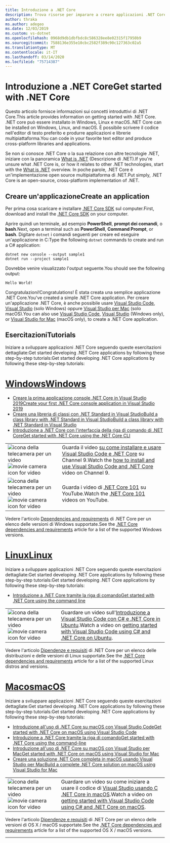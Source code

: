 ```yaml
---
title: Introduzione a .NET Core
description: Trova risorse per imparare a creare applicazioni .NET Core su Windows, Linux e macOS.
author: thraka
ms.author: adegeo
ms.date: 12/03/2019
ms.custom: vs-dotnet
ms.openlocfilehash: 0968d9db1dbfbdc8c586328ee8e02315f17950b9
ms.sourcegitcommit: 7588136e355e10cbc2582f389c90c127363c02a5
ms.translationtype: MT
ms.contentlocale: it-IT
ms.lasthandoff: 03/14/2020
ms.locfileid: "75714387"
---
```

# <a name="get-started-with-net-core"></a><span data-ttu-id="3983d-103">Introduzione a .NET Core</span><span class="sxs-lookup"><span data-stu-id="3983d-103">Get started with .NET Core</span></span>

<span data-ttu-id="3983d-104">Questo articolo fornisce informazioni sui concetti introduttivi di .NET Core.</span><span class="sxs-lookup"><span data-stu-id="3983d-104">This article provides information on getting started with .NET Core.</span></span> <span data-ttu-id="3983d-105">.NET core può essere installato in Windows, Linux e macOS.</span><span class="sxs-lookup"><span data-stu-id="3983d-105">.NET Core can be installed on Windows, Linux, and macOS.</span></span> <span data-ttu-id="3983d-106">È possibile scrivere il codice nell'editor di testo preferito e produrre applicazioni e librerie multipiattaforma.</span><span class="sxs-lookup"><span data-stu-id="3983d-106">You can code in your favorite text editor and produce cross-platform libraries and applications.</span></span>

<span data-ttu-id="3983d-107">Se non si conosce .NET Core o la sua relazione con altre tecnologie .NET, iniziare con la panoramica [What is .NET](https://dotnet.microsoft.com/learn/dotnet/what-is-dotnet) (Descrizione di .NET).</span><span class="sxs-lookup"><span data-stu-id="3983d-107">If you're unsure what .NET Core is, or how it relates to other .NET technologies, start with the [What is .NET](https://dotnet.microsoft.com/learn/dotnet/what-is-dotnet) overview.</span></span> <span data-ttu-id="3983d-108">In poche parole, .NET Core è un'implementazione open source multipiattaforma di .NET.</span><span class="sxs-lookup"><span data-stu-id="3983d-108">Put simply, .NET Core is an open-source, cross-platform implementation of .NET.</span></span>

## <a name="create-an-application"></a><span data-ttu-id="3983d-109">Creare un'applicazione</span><span class="sxs-lookup"><span data-stu-id="3983d-109">Create an application</span></span>

<span data-ttu-id="3983d-110">Per prima cosa scaricare e installare [.NET Core SDK](https://dotnet.microsoft.com/download) sul computer.</span><span class="sxs-lookup"><span data-stu-id="3983d-110">First, download and install the [.NET Core SDK](https://dotnet.microsoft.com/download) on your computer.</span></span>

<span data-ttu-id="3983d-111">Aprire quindi un terminale, ad esempio **PowerShell**, **prompt dei comandi**, o **bash**.</span><span class="sxs-lookup"><span data-stu-id="3983d-111">Next, open a terminal such as **PowerShell**, **Command Prompt**, or **bash**.</span></span> <span data-ttu-id="3983d-112">Digitare `dotnet` i comandi seguenti per creare ed eseguire un'applicazione in C:</span><span class="sxs-lookup"><span data-stu-id="3983d-112">Type the following `dotnet` commands to create and run a C# application:</span></span>

```dotnetcli
dotnet new console --output sample1
dotnet run --project sample1
```

<span data-ttu-id="3983d-113">Dovrebbe venire visualizzato l'output seguente.</span><span class="sxs-lookup"><span data-stu-id="3983d-113">You should see the following output:</span></span>

```console
Hello World!
```

<span data-ttu-id="3983d-114">Congratulazioni!</span><span class="sxs-lookup"><span data-stu-id="3983d-114">Congratulations!</span></span> <span data-ttu-id="3983d-115">È stata creata una semplice applicazione .NET Core.</span><span class="sxs-lookup"><span data-stu-id="3983d-115">You've created a simple .NET Core application.</span></span> <span data-ttu-id="3983d-116">Per creare un'applicazione .NET Core, è anche possibile usare [Visual Studio Code](./tutorials/with-visual-studio-code.md), [Visual Studio](./tutorials/with-visual-studio.md) (solo Windows) oppure [Visual Studio per Mac](./tutorials/using-on-mac-vs.md) (solo macOS).</span><span class="sxs-lookup"><span data-stu-id="3983d-116">You can also use [Visual Studio Code](./tutorials/with-visual-studio-code.md), [Visual Studio](./tutorials/with-visual-studio.md) (Windows only), or [Visual Studio for Mac](./tutorials/using-on-mac-vs.md) (macOS only), to create a .NET Core application.</span></span>

## <a name="tutorials"></a><span data-ttu-id="3983d-117">Esercitazioni</span><span class="sxs-lookup"><span data-stu-id="3983d-117">Tutorials</span></span>

<span data-ttu-id="3983d-118">Iniziare a sviluppare applicazioni .NET Core seguendo queste esercitazioni dettagliate:Get started developing .NET Core applications by following these step-by-step tutorials:</span><span class="sxs-lookup"><span data-stu-id="3983d-118">Get started developing .NET Core applications by following these step-by-step tutorials:</span></span>

<!-- markdownlint-disable MD025 -->

# <a name="windows"></a>[<span data-ttu-id="3983d-119">Windows</span><span class="sxs-lookup"><span data-stu-id="3983d-119">Windows</span></span>](#tab/windows)

- [<span data-ttu-id="3983d-120">Creare la prima applicazione console .NET Core in Visual Studio 2019</span><span class="sxs-lookup"><span data-stu-id="3983d-120">Create your first .NET Core console application in Visual Studio 2019</span></span>](./tutorials/with-visual-studio.md)
- [<span data-ttu-id="3983d-121">Creare una libreria di classi con .NET Standard in Visual StudioBuild a class library with .NET Standard in Visual Studio</span><span class="sxs-lookup"><span data-stu-id="3983d-121">Build a class library with .NET Standard in Visual Studio</span></span>](./tutorials/library-with-visual-studio.md)
- [<span data-ttu-id="3983d-122">Introduzione a .NET Core con l'interfaccia della riga di comando di .NET Core</span><span class="sxs-lookup"><span data-stu-id="3983d-122">Get started with .NET Core using the .NET Core CLI</span></span>](./tutorials/cli-create-console-app.md)

|   |   |
|---|---|
| <span data-ttu-id="3983d-123">![icona della telecamera per un video](./media/video-icon.png "Guardare un video")</span><span class="sxs-lookup"><span data-stu-id="3983d-123">![movie camera icon for video](./media/video-icon.png "Watch a video")</span></span> | <span data-ttu-id="3983d-124">Guarda il video [su come installare e usare Visual Studio Code e .NET Core](https://channel9.msdn.com/Blogs/dotnet/Get-started-with-VS-Code-using-CSharp-and-NET-Core/) su Channel 9.</span><span class="sxs-lookup"><span data-stu-id="3983d-124">Watch the [how to install and use Visual Studio Code and .NET Core](https://channel9.msdn.com/Blogs/dotnet/Get-started-with-VS-Code-using-CSharp-and-NET-Core/) video on Channel 9.</span></span> |
| <span data-ttu-id="3983d-125">![icona della telecamera per un video](./media/video-icon.png "Guardare un video")</span><span class="sxs-lookup"><span data-stu-id="3983d-125">![movie camera icon for video](./media/video-icon.png "Watch a video")</span></span> | <span data-ttu-id="3983d-126">Guarda i video di [.NET Core 101](https://www.youtube.com/playlist?list=PLdo4fOcmZ0oWoazjhXQzBKMrFuArxpW80) su YouTube.</span><span class="sxs-lookup"><span data-stu-id="3983d-126">Watch the [.NET Core 101](https://www.youtube.com/playlist?list=PLdo4fOcmZ0oWoazjhXQzBKMrFuArxpW80) videos on YouTube.</span></span> |

<span data-ttu-id="3983d-127">Vedere l'articolo [Dependencies and requirements](install/dependencies.md?pivots=os-windows) di .NET Core per un elenco delle versioni di Windows supportate.</span><span class="sxs-lookup"><span data-stu-id="3983d-127">See the [.NET Core dependencies and requirements](install/dependencies.md?pivots=os-windows) article for a list of the supported Windows versions.</span></span>

# <a name="linux"></a>[<span data-ttu-id="3983d-128">Linux</span><span class="sxs-lookup"><span data-stu-id="3983d-128">Linux</span></span>](#tab/linux)

<span data-ttu-id="3983d-129">Iniziare a sviluppare applicazioni .NET Core seguendo queste esercitazioni dettagliate:Get started developing .NET Core applications by following these step-by-step tutorials:</span><span class="sxs-lookup"><span data-stu-id="3983d-129">Get started developing .NET Core applications by following these step-by-step tutorials:</span></span>

- [<span data-ttu-id="3983d-130">Introduzione a .NET Core tramite la riga di comando</span><span class="sxs-lookup"><span data-stu-id="3983d-130">Get started with .NET Core using the command line</span></span>](./tutorials/cli-create-console-app.md)

|   |   |
|---|---|
| <span data-ttu-id="3983d-131">![icona della telecamera per un video](./media/video-icon.png "Guardare un video")</span><span class="sxs-lookup"><span data-stu-id="3983d-131">![movie camera icon for video](./media/video-icon.png "Watch a video")</span></span> | <span data-ttu-id="3983d-132">Guardare un video sull'[Introduzione a Visual Studio Code con C# e .NET Core in Ubuntu](https://channel9.msdn.com/Blogs/dotnet/Get-started-with-VS-Code-Csharp-dotnet-Core-Ubuntu).</span><span class="sxs-lookup"><span data-stu-id="3983d-132">Watch a video on [getting started with Visual Studio Code using C# and .NET Core on Ubuntu](https://channel9.msdn.com/Blogs/dotnet/Get-started-with-VS-Code-Csharp-dotnet-Core-Ubuntu).</span></span> |

<span data-ttu-id="3983d-133">Vedere l'articolo [Dipendenze e requisiti](install/dependencies.md?pivots=os-linux) di .NET Core per un elenco delle distribuzioni e delle versioni di Linux supportate.</span><span class="sxs-lookup"><span data-stu-id="3983d-133">See the [.NET Core dependencies and requirements](install/dependencies.md?pivots=os-linux) article for a list of the supported Linux distros and versions.</span></span>

# <a name="macos"></a>[<span data-ttu-id="3983d-134">Macos</span><span class="sxs-lookup"><span data-stu-id="3983d-134">macOS</span></span>](#tab/macos)

<span data-ttu-id="3983d-135">Iniziare a sviluppare applicazioni .NET Core seguendo queste esercitazioni dettagliate:Get started developing .NET Core applications by following these step-by-step tutorials:</span><span class="sxs-lookup"><span data-stu-id="3983d-135">Get started developing .NET Core applications by following these step-by-step tutorials:</span></span>

- [<span data-ttu-id="3983d-136">Introduzione all'uso di .NET Core su macOS con Visual Studio Code</span><span class="sxs-lookup"><span data-stu-id="3983d-136">Get started with .NET Core on macOS using Visual Studio Code</span></span>](./tutorials/using-on-macos.md)
- [<span data-ttu-id="3983d-137">Introduzione a .NET Core tramite la riga di comando</span><span class="sxs-lookup"><span data-stu-id="3983d-137">Get started with .NET Core using the command-line</span></span>](./tutorials/cli-create-console-app.md)
- [<span data-ttu-id="3983d-138">Introduzione all'uso di .NET Core su macOS con Visual Studio per Mac</span><span class="sxs-lookup"><span data-stu-id="3983d-138">Get started with .NET Core on macOS using Visual Studio for Mac</span></span>](./tutorials/using-on-mac-vs.md)
- [<span data-ttu-id="3983d-139">Creare una soluzione .NET Core completa in macOS usando Visual Studio per Mac</span><span class="sxs-lookup"><span data-stu-id="3983d-139">Build a complete .NET Core solution on macOS using Visual Studio for Mac</span></span>](./tutorials/using-on-mac-vs-full-solution.md)

|   |   |
|---|---|
| <span data-ttu-id="3983d-140">![icona della telecamera per un video](media/video-icon.png "Guardare un video")</span><span class="sxs-lookup"><span data-stu-id="3983d-140">![movie camera icon for video](media/video-icon.png "Watch a video")</span></span> | <span data-ttu-id="3983d-141">Guardare un video su come iniziare a usare il codice di [Visual Studio usando C .NET Core in macOS](https://channel9.msdn.com/Blogs/dotnet/Get-started-VSCode-NET-Core-Mac).</span><span class="sxs-lookup"><span data-stu-id="3983d-141">Watch a video on [getting started with Visual Studio Code using C# and .NET Core on macOS](https://channel9.msdn.com/Blogs/dotnet/Get-started-VSCode-NET-Core-Mac).</span></span> |

<span data-ttu-id="3983d-142">Vedere l'articolo [Dipendenze e requisiti](install/dependencies.md?pivots=os-macos) di .NET Core per un elenco delle versioni di OS X / macOS supportate.</span><span class="sxs-lookup"><span data-stu-id="3983d-142">See the [.NET Core dependencies and requirements](install/dependencies.md?pivots=os-macos) article for a list of the supported OS X / macOS versions.</span></span>

---
